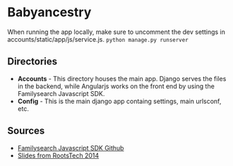 # Babyancestry
When running the app locally, make sure to uncomment the dev settings in accounts/static/app/js/service.js.
` python manage.py runserver `

## Directories
- **Accounts** - This directory houses the main app. Django serves the files in the backend, while Angularjs works on the front end by using the Familysearch Javascript SDK. 
- **Config** - This is the main django app containg settings, main urlsconf, etc. 

## Sources
- [Familysearch Javascript SDK Github](https://github.com/FamilySearch/familysearch-javascript-sdk)
- [Slides from RootsTech 2014](http://dallanq.github.io/rootstech-2014-fs-js-sdk-slides/#/)
